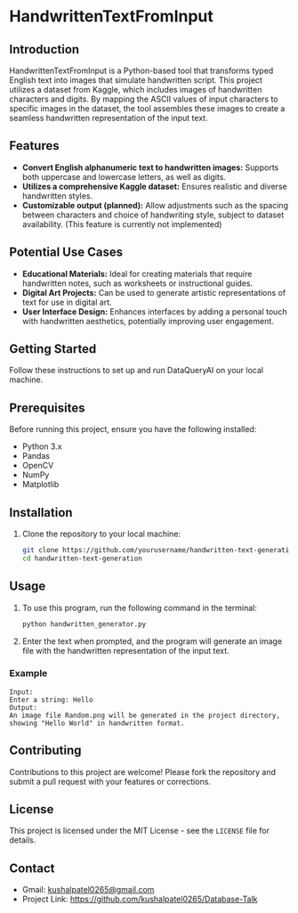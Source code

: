 # HandwrittenTextFromInput

## Introduction
HandwrittenTextFromInput is a Python-based tool that transforms typed English text into images that simulate handwritten script. This project utilizes a dataset from Kaggle, which includes images of handwritten characters and digits. By mapping the ASCII values of input characters to specific images in the dataset, the tool assembles these images to create a seamless handwritten representation of the input text.

## Features
- **Convert English alphanumeric text to handwritten images:** Supports both uppercase and lowercase letters, as well as digits.
- **Utilizes a comprehensive Kaggle dataset:** Ensures realistic and diverse handwritten styles.
- **Customizable output (planned):**  Allow adjustments such as the spacing between characters and choice of handwriting style, subject to dataset availability. (This feature is currently not implemented)

## Potential Use Cases
- **Educational Materials:** Ideal for creating materials that require handwritten notes, such as worksheets or instructional guides.
- **Digital Art Projects:** Can be used to generate artistic representations of text for use in digital art.
- **User Interface Design:** Enhances interfaces by adding a personal touch with handwritten aesthetics, potentially improving user engagement.

## Getting Started
Follow these instructions to set up and run DataQueryAI on your local machine.

## Prerequisites
Before running this project, ensure you have the following installed:
- Python 3.x
- Pandas
- OpenCV
- NumPy
- Matplotlib

## Installation
1. Clone the repository to your local machine:
   ```bash
   git clone https://github.com/yourusername/handwritten-text-generation.git
   cd handwritten-text-generation

## Usage
1. To use this program, run the following command in the terminal:
   ```bash
   python handwritten_generator.py

2. Enter the text when prompted, and the program will generate an image file with the handwritten representation of the input text.
### Example
    Input:
    Enter a string: Hello
    Output:
    An image file Random.png will be generated in the project directory, showing "Hello World" in handwritten format.

## Contributing
Contributions to this project are welcome! Please fork the repository and submit a pull request with your features or corrections.

## License
This project is licensed under the MIT License - see the `LICENSE` file for details.

## Contact
- Gmail: kushalpatel0265@gmail.com
- Project Link: https://github.com/kushalpatel0265/Database-Talk
